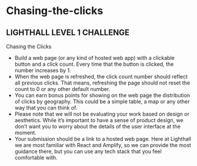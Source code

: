 # Chasing-the-clicks

## LIGHTHALL LEVEL 1 CHALLENGE

Chasing the Clicks
- Build a web page (or any kind of hosted web app) with a clickable button and a click count. Every time that the button is clicked, the number increases by 1. 
- When the web page is refreshed, the click count number should reflect all previous clicks. That means, refreshing the page should not reset the count to 0 or any other default number.
- You can earn bonus points for showing on the web page the distribution of clicks by geography. This could be a simple table, a map or any other way that you can think of.
- Please note that we will not be evaluating your work based on design or aesthetics. While it’s important to have a sense of product design, we don’t want you to worry about the details of the user interface at the moment.
- Your submission should be a link to a hosted web page. Here at Lighthall we are most familiar with React and Amplify, so we can provide the most guidance there, but you can use any tech stack that you feel comfortable with. 
